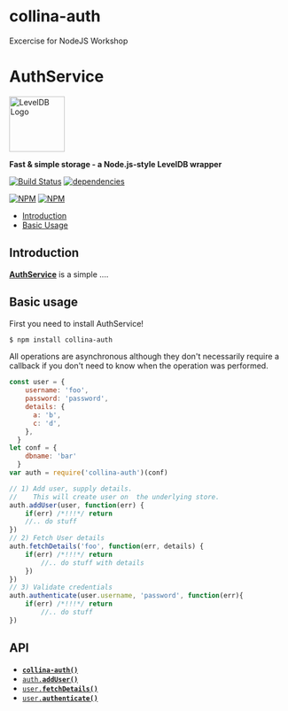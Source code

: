 # collina-auth
Excercise for NodeJS Workshop


AuthService
=======

<img alt="LevelDB Logo" height="100" src="http://leveldb.org/img/logo.svg">

**Fast & simple storage - a Node.js-style LevelDB wrapper**

[![Build Status](https://secure.travis-ci.org/Level/levelup.svg?branch=master)](http://travis-ci.org/Level/levelup)
[![dependencies](https://david-dm.org/Level/levelup.svg)](https://david-dm.org/level/levelup)

[![NPM](https://nodei.co/npm/levelup.png?stars&downloads&downloadRank)](https://nodei.co/npm/levelup/) [![NPM](https://nodei.co/npm-dl/levelup.png?months=6&height=3)](https://nodei.co/npm/levelup/)


  * <a href="#intro">Introduction</a>
  * <a href="#basic">Basic Usage</a>

<a name="intro"></a>
Introduction
------------

**[AuthService](https://github.com/collina-auth)** is a simple ....


<a name="basic"></a>
Basic usage
-----------

First you need to install AuthService!

```sh
$ npm install collina-auth
```


All operations are asynchronous although they don't necessarily require a callback if you don't need to know when the operation was performed.

```js
const user = {
    username: 'foo',
    password: 'password',
    details: {
      a: 'b',
      c: 'd',
    },
  }
let conf = {
    dbname: 'bar'
  }
var auth = require('collina-auth')(conf)

// 1) Add user, supply details.
//    This will create user on  the underlying store.
auth.addUser(user, function(err) {
	if(err) /*!!!*/ return
	//.. do stuff
})
// 2) Fetch User details
auth.fetchDetails('foo', function(err, details) {
	if(err) /*!!!*/ return
		//.. do stuff with details
	})
})
// 3) Validate credentials
auth.authenticate(user.username, 'password', function(err){
	if(err) /*!!!*/ return
		//.. do stuff
})
```

<a name="api"></a>
## API

  * <a href="#ctor"><code><b>collina-auth()</b></code></a>
  * <a href="#user"><code>auth.<b>addUser()</b></code></a>
  * <a href="#fetchDetails"><code>user.<b>fetchDetails()</b></code></a>
  * <a href="#authenticate"><code>user.<b>authenticate()</b></code></a>


